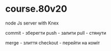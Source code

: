 # course.80v20

node Js server with Knex


commit - зберегти
push   - залити
pull   - стянути

merge - злиття
checkout - перейти на коміт
